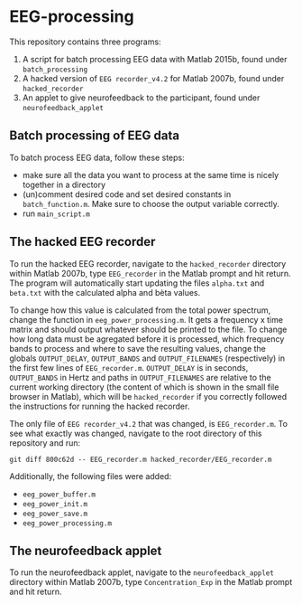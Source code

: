 EEG-processing
==============
This repository contains three programs:
 1. A script for batch processing EEG data with Matlab 2015b, found under `batch_processing`
 2. A hacked version of `EEG recorder_v4.2` for Matlab 2007b, found under `hacked_recorder`
 3. An applet to give neurofeedback to the participant, found under `neurofeedback_applet`


Batch processing of EEG data
----------------------------
To batch process EEG data, follow these steps:

 - make sure all the data you want to process at the same time is nicely together in a directory
 - (un)comment desired code and set desired constants in `batch_function.m`. Make sure to choose the output variable correctly.
 - run `main_script.m`


The hacked EEG recorder
-----------------------
To run the hacked EEG recorder, navigate to the `hacked_recorder` directory within Matlab 2007b,
type `EEG_recorder` in the Matlab prompt and hit return. The program will automatically start updating
the files `alpha.txt` and `beta.txt` with the calculated alpha and bèta values.

To change how this value is calculated from the total power spectrum, change the function in `eeg_power_processing.m`.
It gets a frequency x time matrix and should output whatever should be printed to the file. To change how long data must
be agregated before it is processed, which frequency bands to process and where to save the resulting values, change
the globals `OUTPUT_DELAY`, `OUTPUT_BANDS` and `OUTPUT_FILENAMES` (respectively) in the first few lines of `EEG_recorder.m`.
`OUTPUT_DELAY` is in seconds, `OUTPUT_BANDS` in Hertz and paths in `OUTPUT_FILENAMES` are relative to the current working
directory (the content of which is shown in the small file browser in Matlab), which will be `hacked_recorder` if you
correctly followed the instructions for running the hacked recorder.

The only file of `EEG recorder_v4.2` that was changed, is `EEG_recorder.m`. To see what exactly was
changed, navigate to the root directory of this repository and run:

    git diff 800c62d -- EEG_recorder.m hacked_recorder/EEG_recorder.m

Additionally, the following files were added:

 - `eeg_power_buffer.m`
 - `eeg_power_init.m`
 - `eeg_power_save.m`
 - `eeg_power_processing.m`


The neurofeedback applet
------------------------
To run the neurofeedback applet, navigate to the `neurofeedback_applet` directory within Matlab 2007b,
type `Concentration_Exp` in the Matlab prompt and hit return.
